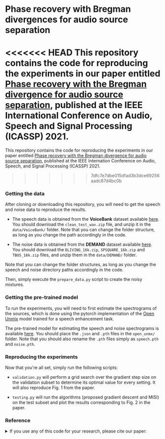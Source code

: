 #  Phase recovery with Bregman divergences for audio source separation

<<<<<<< HEAD
This repository contains the code for reproducing the experiments in our paper entitled [Phase recovery with the Bregman divergence for audio source separation](https://arxiv.org/abs/2010.10255), published at the IEEE International Conference on Audio, Speech and Signal Processing (ICASSP) 2021.
=======
This repository contains the code for reproducing the experiments in our paper entitled [Phase recovery with the Bregman divergence for audio source separation](https://arxiv.org/abs/2010.10255), published at the IEEE Internation Conference on Audio, Speech, and Signal Processing (ICASSP) 2021.
>>>>>>> 7dfc7e7dbe015dfad3b3dce69256aadc87d4bc0b

### Getting the data

After cloning or downloading this repository, you will need to get the speech and noise data to reproduce the results.

* The speech data is obtained from the __VoiceBank__ dataset available [here](https://datashare.is.ed.ac.uk/handle/10283/2791). You should download the `clean_test_wav.zip` file, and unzip it in the `data/VoiceBank/` folder.
Note that you can change the folder structure, as long as you change the path accordingly in the code.

* The noise data is obtained from the __DEMAND__ dataset available [here](https://zenodo.org/record/1227121#.X4hjZXZfg5k). You should download the `DLIVING_16k.zip`, `SPSQUARE_16k.zip` and `TBUS_16k.zip` files, and unzip them in the `data/DEMAND/` folder.

Note that you can change the folder structures, as long as you change the speech and noise directory paths accordingly in the code.

Then, simply execute the `prepare_data.py` script to create the noisy mixtures.

### Getting the pre-trained model

To run the experiments, you will need to first estimate the spectrograms of the sources, which is done using the pytorch implementation of the [Open Unmix](https://github.com/sigsep/open-unmix-pytorch) model trained for a speech enhancement task. 

The pre-trained model for estimating the speech and noise spectrograms is available [here](https://zenodo.org/record/3786908#.X4hkeHZfg5k).
You should place the  `.json` and `.pth` files in the `open_unmx/` folder. Note that you should also rename the `.pth` files simply as `speech.pth` and `noise.pth`.

### Reproducing the experiments

Now that you're all set, simply run the following scripts:

- `validation.py` will perform a grid search over the gradient step size on the validation subset to determine its optimal value for every setting.
It will also reproduce Fig. 1 from the paper.

- `testing.py` will run the algorithms (proposed gradient descent and MISI) on the test subset and plot the results corresponding to Fig. 2 in the paper.


### Reference

<details><summary>If you use any of this code for your research, please cite our paper:</summary>
  
```latex
@inproceedings{Magron2021,  
  author={P. Magron and P.-H. Vial and T. Oberlin and C. F{\'e}votte},  
  title={Phase recovery with Bregman divergences for audio source separation},  
  booktitle={Proc. IEEE International Conference on Acoustics, Speech and Signal Processing (ICASSP)},  
  year={2021},
  month={June}
}
```

</p>
</details>
